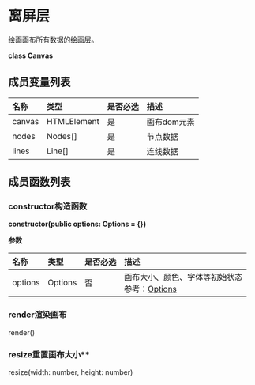 # 离屏层
绘画画布所有数据的绘画层。

**class Canvas**
## 成员变量列表

|名称|类型|是否必选|描述|
|:---|:---|:---|:---|
|canvas|HTMLElement|是|画布dom元素|
|nodes|Nodes[]|是|节点数据|
|lines|Line[]|是|连线数据|

## 成员函数列表
### constructor构造函数
**constructor(public options: Options = {})**

**参数**

|名称|类型|是否必选|描述|
|:---|:---|:---|:---|
|options|Options |否|画布大小、颜色、字体等初始状态<br>参考：<a target="_blank" href="http://localhost:8080/canvas#%E5%8F%82%E6%95%B0">Options</a>|

### render渲染画布
render()

### resize重置画布大小**
resize(width: number, height: number)